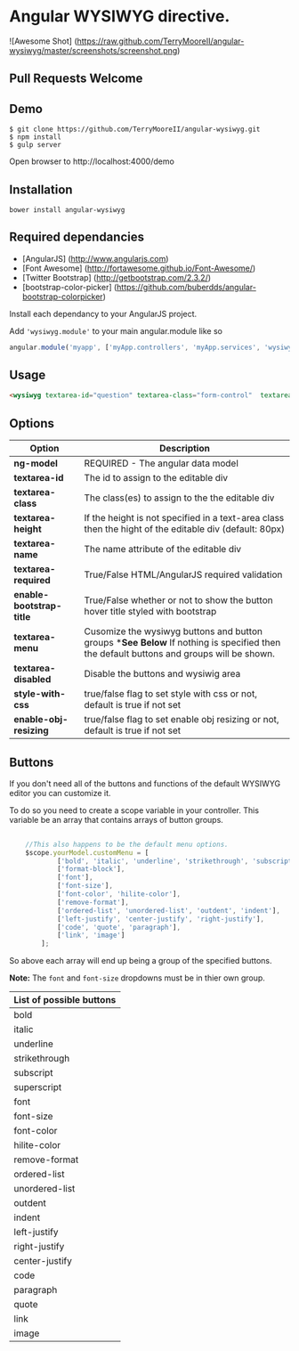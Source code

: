 
Angular WYSIWYG directive.
===========================


![Awesome Shot] (https://raw.github.com/TerryMooreII/angular-wysiwyg/master/screenshots/screenshot.png)


Pull Requests Welcome
-------------------------


Demo
----

```
$ git clone https://github.com/TerryMooreII/angular-wysiwyg.git
$ npm install 
$ gulp server
```
Open browser to http://localhost:4000/demo


Installation
------------
`bower install angular-wysiwyg`


Required dependancies
-----------------------
* [AngularJS] (http://www.angularjs.com) 
* [Font Awesome] (http://fortawesome.github.io/Font-Awesome/)
* [Twitter Bootstrap] (http://getbootstrap.com/2.3.2/)
* [bootstrap-color-picker] (https://github.com/buberdds/angular-bootstrap-colorpicker)

Install each dependancy to your AngularJS project.

Add `'wysiwyg.module'` to your main angular.module like so
```javascript
angular.module('myapp', ['myApp.controllers', 'myApp.services', 'wysiwyg.module']);
````


Usage
------------
```html
<wysiwyg textarea-id="question" textarea-class="form-control"  textarea-height="80px" textarea-name="textareaQuestion" textarea-required ng-model="yourModel.model" enable-bootstrap-title="true" textarea-menu="yourModel.customMenu"></wysiwyg>
```
Options
-----------

Option|Description
---------------------|---------------
**ng-model**		 | 			REQUIRED - The angular data model
**textarea-id** 	 |			The id to assign to the editable div
**textarea-class**	 |			The class(es) to assign to the the editable div
**textarea-height**	 |			If the height is not specified in a text-area class then the hight of the editable div (default: 80px)
**textarea-name**	 |			The name attribute of the editable div 
**textarea-required**|			True/False HTML/AngularJS required validation
**enable-bootstrap-title**|		True/False whether or not to show the button hover title styled with bootstrap	
**textarea-menu**    |          Cusomize the wysiwyg buttons and button groups ***See Below** If nothing is specified then the default buttons and groups will be shown.
**textarea-disabled**  |          Disable the buttons and wysiwig area 
**style-with-css**  |    true/false flag to set style with css or not, default is true if not set  
**enable-obj-resizing**  |          true/false flag to set enable obj resizing or not, default is true if not set

Buttons
--------------

If you don't need all of the buttons and functions of the default WYSIWYG editor you can customize it.

To do so you need to create a scope variable in your controller.  This variable be an array that contains arrays of button groups.

```javascript
	
	//This also happens to be the default menu options.
	$scope.yourModel.customMenu = [
            ['bold', 'italic', 'underline', 'strikethrough', 'subscript', 'superscript'],
            ['format-block'],
            ['font'],
            ['font-size'],
            ['font-color', 'hilite-color'],
            ['remove-format'],
            ['ordered-list', 'unordered-list', 'outdent', 'indent'],
            ['left-justify', 'center-justify', 'right-justify'],
            ['code', 'quote', 'paragraph'],
            ['link', 'image']
        ];
```

So above each array will end up being a group of the specified buttons. 

**Note:**  The `font` and `font-size` dropdowns must be in thier own group.  

List of possible buttons |
------------|
bold |
italic | 
underline | 
strikethrough | 
subscript |
superscript |
font | 
font-size |
font-color | 
hilite-color |
remove-format |
ordered-list |
unordered-list |
outdent |
indent |
left-justify |
right-justify |
center-justify |
code |
paragraph |
quote |
link |
image |





